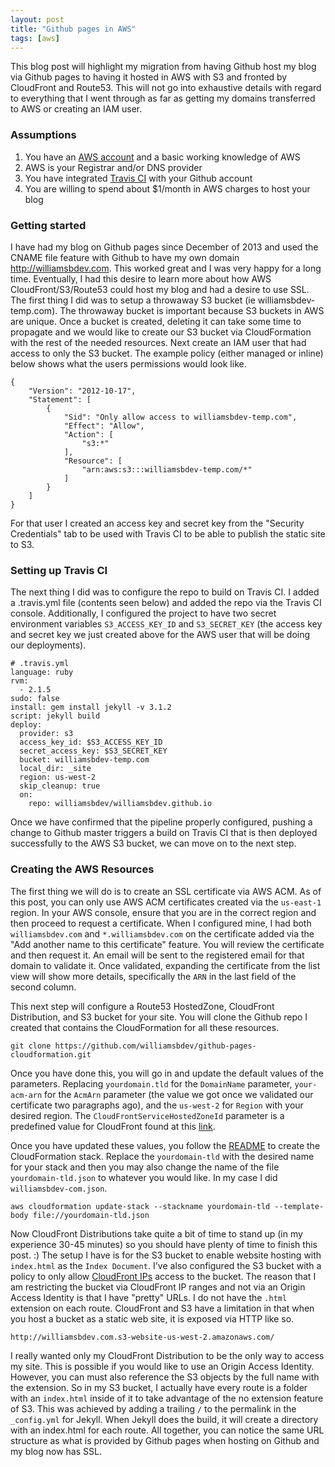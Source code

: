 ```yaml
---
layout: post
title: "Github pages in AWS"
tags: [aws]
---
```


This blog post will highlight my migration from having Github host my blog via
Github pages to having it hosted in AWS with S3 and fronted by CloudFront and
Route53. This will not go into exhaustive details with regard to everything
that I went through as far as getting my domains transferred to AWS or creating
an IAM user.

### Assumptions

1. You have an [AWS account] and a basic working knowledge of AWS
2. AWS is your Registrar and/or DNS provider
3. You have integrated [Travis CI] with your Github account
4. You are willing to spend about $1/month in AWS charges to host your blog

### Getting started

I have had my blog on Github pages since December of 2013 and used the CNAME
file feature with Github to have my own domain http://williamsbdev.com. This
worked great and I was very happy for a long time. Eventually, I had this
desire to learn more about how AWS CloudFront/S3/Route53 could host my blog and
had a desire to use SSL. The first thing I did was to setup a throwaway S3
bucket (ie williamsbdev-temp.com). The throwaway bucket is important because S3
buckets in AWS are unique. Once a bucket is created, deleting it can take some
time to propagate and we would like to create our S3 bucket via CloudFormation
with the rest of the needed resources. Next create an IAM user that had access
to only the S3 bucket. The example policy (either managed or inline) below
shows what the users permissions would look like.

```
{
    "Version": "2012-10-17",
    "Statement": [
        {
            "Sid": "Only allow access to williamsbdev-temp.com",
            "Effect": "Allow",
            "Action": [
                "s3:*"
            ],
            "Resource": [
                "arn:aws:s3:::williamsbdev-temp.com/*"
            ]
        }
    ]
}
```

For that user I created an access key and secret key from the "Security
Credentials" tab to be used with Travis CI to be able to publish the static
site to S3.

### Setting up Travis CI

The next thing I did was to configure the repo to build on Travis CI. I added a
.travis.yml file (contents seen below) and added the repo via the Travis CI
console. Additionally, I configured the project to have two secret environment
variables `S3_ACCESS_KEY_ID` and `S3_SECRET_KEY` (the access key and secret key
we just created above for the AWS user that will be doing our deployments).

```
# .travis.yml
language: ruby
rvm:
  - 2.1.5
sudo: false
install: gem install jekyll -v 3.1.2
script: jekyll build
deploy:
  provider: s3
  access_key_id: $S3_ACCESS_KEY_ID
  secret_access_key: $S3_SECRET_KEY
  bucket: williamsbdev-temp.com
  local_dir: _site
  region: us-west-2
  skip_cleanup: true
  on:
    repo: williamsbdev/williamsbdev.github.io
```

Once we have confirmed that the pipeline properly configured, pushing a change
to Github master triggers a build on Travis CI that is then deployed
successfully to the AWS S3 bucket, we can move on to the next step.

### Creating the AWS Resources

The first thing we will do is to create an SSL certificate via AWS ACM. As of
this post, you can only use AWS ACM certificates created via the `us-east-1`
region. In your AWS console, ensure that you are in the correct region and then
proceed to request a certificate. When I configured mine, I had both
`williamsbdev.com` and `*.williamsbdev.com` on the certificate added via the
"Add another name to this certificate" feature. You will review the certificate
and then request it. An email will be sent to the registered email for that
domain to validate it. Once validated, expanding the certificate from the list
view will show more details, specifically the `ARN` in the last field of the
second column.

This next step will configure a Route53 HostedZone, CloudFront Distribution,
and S3 bucket for your site. You will clone the Github repo I created that
contains the CloudFormation for all these resources.

    git clone https://github.com/williamsbdev/github-pages-cloudformation.git

Once you have done this, you will go in and update the default values of the
parameters. Replacing `yourdomain.tld` for the `DomainName` parameter,
`your-acm-arn` for the `AcmArn` parameter (the value we got once we validated
our certificate two paragraphs ago), and the `us-west-2` for `Region` with your
desired region. The `CloudFrontServiceHostedZoneId` parameter is a predefined
value for CloudFront found at this [link].

Once you have updated these values, you follow the [README] to create the
CloudFormation stack. Replace the `yourdomain-tld` with the desired name for
your stack and then you may also change the name of the file
`yourdomain-tld.json` to whatever you would like. In my case I did
`williamsbdev-com.json`.

    aws cloudformation update-stack --stackname yourdomain-tld --template-body file://yourdomain-tld.json

Now CloudFront Distributions take quite a bit of time to stand up (in my
experience 30-45 minutes) so you should have plenty of time to finish this
post. :) The setup I have is for the S3 bucket to enable website hosting with
`index.html` as the `Index Document`. I've also configured the S3 bucket with a
policy to only allow [CloudFront IPs] access to the bucket. The reason that I
am restricting the bucket via CloudFront IP ranges and not via an Origin Access
Identity is that I have "pretty" URLs. I do not have the `.html` extension on
each route. CloudFront and S3 have a limitation in that when you host a bucket
as a static web site, it is exposed via HTTP like so.

    http://williamsbdev.com.s3-website-us-west-2.amazonaws.com/

I really wanted only my CloudFront Distribution to be the only way to access my
site. This is possible if you would like to use an Origin Access Identity.
However, you can must also reference the S3 objects by the full name with the
extension. So in my S3 bucket, I actually have every route is a folder with an
`index.html` inside of it to take advantage of the no extension feature of S3.
This was achieved by adding a trailing `/` to the permalink in the
`_config.yml` for Jekyll. When Jekyll does the build, it will create a
directory with an index.html for each route. All together, you can notice the
same URL structure as what is provided by Github pages when hosting on Github
and my blog now has SSL.

[AWS account]: https://aws.amazon.com/
[Travis CI]: https://travis-ci.org/
[link]: http://docs.aws.amazon.com/AWSCloudFormation/latest/UserGuide/aws-properties-route53-aliastarget.html
[README]: https://github.com/williamsbdev/github-pages-cloudformation
[CloudFront IPs]: https://ip-ranges.amazonaws.com/ip-ranges.json
